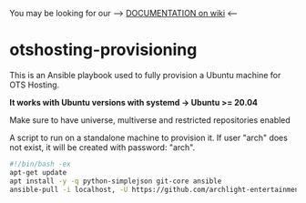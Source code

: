 You may be looking for our --> [DOCUMENTATION on wiki](https://github.com/DevelopersPL/otshosting-provisioning/wiki) <--

otshosting-provisioning
=======================
This is an Ansible playbook used to fully provision a Ubuntu machine for OTS Hosting.

__It works with Ubuntu versions with systemd -> Ubuntu >= 20.04__

Make sure to have universe, multiverse and restricted repositories enabled

A script to run on a standalone machine to provision it. If user "arch" does not exist, it will be created with password: "arch".
```bash
#!/bin/bash -ex
apt-get update
apt install -y -q python-simplejson git-core ansible
ansible-pull -i localhost, -U https://github.com/archlight-entertainment/ansible-playbook.git -d /srv/otshosting-provisioning --purge -t default
```
